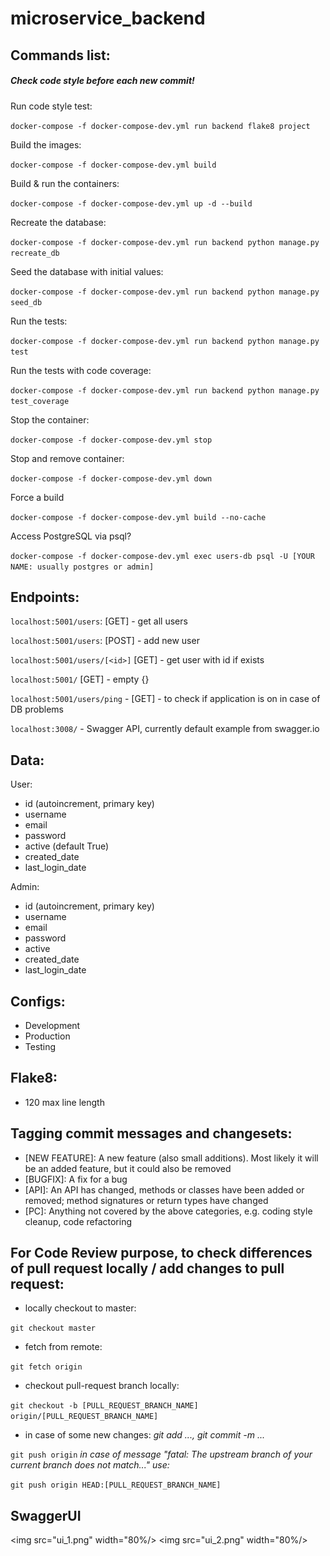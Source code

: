 # microservice_backend

## Commands list:

##### Check code style before each new commit!

Run code style test:

`docker-compose -f docker-compose-dev.yml run backend flake8 project`


Build the images:

`docker-compose -f docker-compose-dev.yml build`

Build & run the containers:

`docker-compose -f docker-compose-dev.yml up -d --build`

Recreate the database:

`docker-compose -f docker-compose-dev.yml run backend python manage.py recreate_db`

Seed the database with initial values:

`docker-compose -f docker-compose-dev.yml run backend python manage.py seed_db`

Run the tests:

`docker-compose -f docker-compose-dev.yml run backend python manage.py test`

Run the tests with code coverage:

`docker-compose -f docker-compose-dev.yml run backend python manage.py test_coverage`

Stop the container:

`docker-compose -f docker-compose-dev.yml stop`

Stop and remove container:

`docker-compose -f docker-compose-dev.yml down`

Force a build

`docker-compose -f docker-compose-dev.yml build --no-cache`

Access PostgreSQL via psql?

`docker-compose -f docker-compose-dev.yml exec users-db psql -U [YOUR NAME: usually postgres or admin]`

## Endpoints:

`localhost:5001/users`: [GET] - get all users

`localhost:5001/users`: [POST] - add new user

`localhost:5001/users/[<id>]` [GET] - get user with id if exists

`localhost:5001/` [GET] - empty {}

`localhost:5001/users/ping` - [GET] - to check if application is on in case of DB problems

`localhost:3008/` - Swagger API, currently default example from swagger.io

## Data:
User:
* id (autoincrement, primary key)
* username
* email
* password
* active (default True)
* created_date
* last_login_date

Admin:
* id (autoincrement, primary key)
* username
* email
* password
* active
* created_date
* last_login_date

## Configs:
* Development
* Production
* Testing

## Flake8:
* 120 max line length

## Tagging commit messages and changesets:
* [NEW FEATURE]: A new feature (also small additions). Most likely it will be an added feature, but it could also be removed
* [BUGFIX]: A fix for a bug
* [API]: An API has changed, methods or classes have been added or removed; method signatures or return types have changed
* [PC]: Anything not covered by the above categories, e.g. coding style cleanup, code refactoring

## For Code Review purpose, to check differences of pull request locally / add changes to pull request:
* locally checkout to master:

`git checkout master`

* fetch from remote:

`git fetch origin`

* checkout pull-request branch locally:

`git checkout -b [PULL_REQUEST_BRANCH_NAME] origin/[PULL_REQUEST_BRANCH_NAME]`

* in case of some new changes: *git add ..., git commit -m ...*

`git push origin` *in case of message "fatal: The upstream branch of your current branch does not match..." use:*

`git push origin HEAD:[PULL_REQUEST_BRANCH_NAME]`

## SwaggerUI

<img src="ui_1.png" width="80%/>
<img src="ui_2.png" width="80%/>